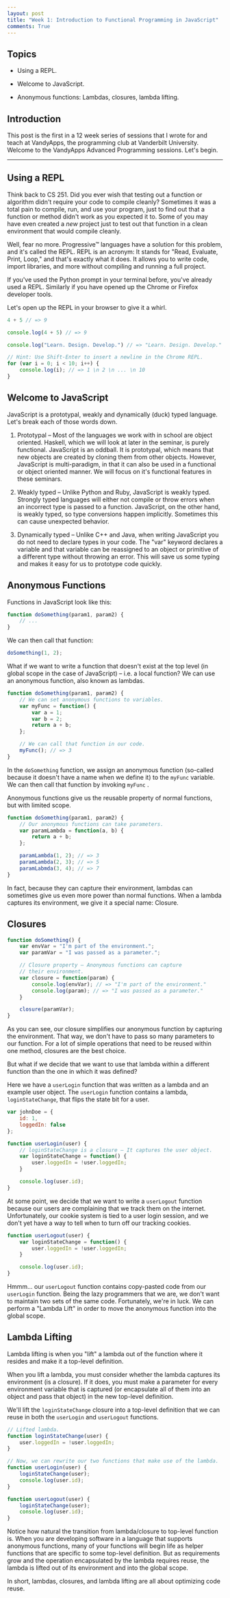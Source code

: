 ```yaml
---
layout: post
title: "Week 1: Introduction to Functional Programming in JavaScript"
comments: True
---
```


## Topics

- Using a REPL.

- Welcome to JavaScript.

- Anonymous functions: Lambdas, closures, lambda lifting.

## Introduction

This post is the first in a 12 week series of sessions that I wrote for and
teach at VandyApps, the programming club at Vanderbilt University. Welcome to
the VandyApps Advanced Programming sessions. Let's begin.

------------------------------------

## Using a REPL

Think back to CS 251. Did you ever wish that testing out a function or
algorithm didn't require your code to compile cleanly? Sometimes it was
a total pain to compile, run, and use your program, just to find out that
a function or method didn't work as you expected it to. Some of you may have
even created a _new_ project just to test out that function in a clean
environment that would compile cleanly.

Well, fear no more. Progressive™ languages have a solution for this problem, and
it's called the REPL. REPL is an acronym: It stands for "Read, Evaluate,
Print, Loop," and that's exactly what it does. It allows you to write code,
import libraries, and more without compiling and running a full project.

If you've used the Python prompt in your terminal before, you've
already used a REPL. Similarly if you have opened up the Chrome or Firefox
developer tools.

Let's open up the REPL in your browser to give it a whirl.

```javascript
4 + 5 // => 9

console.log(4 + 5) // => 9

console.log("Learn. Design. Develop.") // => "Learn. Design. Develop."

// Hint: Use Shift-Enter to insert a newline in the Chrome REPL.
for (var i = 0; i < 10; i++) {
    console.log(i); // => 1 \n 2 \n ... \n 10
}

```

## Welcome to JavaScript

JavaScript is a prototypal, weakly and dynamically (duck) typed language.
Let's break each of those words down.

1. Prototypal – Most of the languages we work with in school are object
   oriented. Haskell, which we will look at later in the seminar, is purely
   functional. JavaScript is an oddball. It is prototypal, which means that
   new objects are created by cloning them from other objects. However,
   JavaScript is multi-paradigm, in that it can also be used in a functional
   or object oriented manner. We will focus on it's functional features in
   these seminars.

2. Weakly typed – Unlike Python and Ruby, JavaScript is weakly typed.
   Strongly typed languages will either not compile or throw errors when
   an incorrect type is passed to a function. JavaScript, on the other hand,
   is weakly typed, so type conversions happen implicitly. Sometimes this
   can cause unexpected behavior.

3. Dynamically typed – Unlike C++ and Java, when writing JavaScript you do
   not need to declare types in your code. The "var" keyword declares
   a variable and that variable can be reassigned to an object or primitive of
   a different type without throwing an error. This will save us some typing
   and makes it easy for us to prototype code quickly.

## Anonymous Functions

Functions in JavaScript look like this:

```javascript
function doSomething(param1, param2) {
    // ...
}
```

We can then call that function:

```javascript
doSomething(1, 2);
```

What if we want to write a function that doesn't exist at the top level (in
global scope in the case of JavaScript) – i.e. a local function? We can use
an anonymous function, also known as lambdas.

```javascript
function doSomething(param1, param2) {
    // We can set anonymous functions to variables.
    var myFunc = function() {
        var a = 1;
        var b = 2;
        return a + b;
    };

    // We can call that function in our code.
    myFunc(); // => 3
}
```

In the `doSomething` function, we assign an anonymous function (so-called
because it doesn't have a name when we define it) to the `myFunc` variable.
We can then call that function by invoking `myFunc` .

Anonymous functions give us the reusable property of normal functions, but
with limited scope.

```javascript
function doSomething(param1, param2) {
    // Our anonymous functions can take parameters.
    var paramLambda = function(a, b) {
        return a + b;
    };

    paramLambda(1, 2); // => 3
    paramLambda(2, 3); // => 5
    paramLabmda(3, 4); // => 7
}
```

In fact, because they can capture their environment, lambdas can sometimes give
us even more power than normal functions. When a lambda captures its
environment, we give it a special name: Closure.

## Closures

```javascript
function doSomething() {
    var envVar = "I'm part of the environment.";
    var paramVar = "I was passed as a parameter.";

    // Closure property – Anonymous functions can capture 
    // their environment.
    var closure = function(param) {
        console.log(envVar); // => "I'm part of the environment."
        console.log(param); // => "I was passed as a parameter."
    }

    closure(paramVar);
}
```

As you can see, our closure simplifies our anonymous function by capturing the
environment. That way, we don't have to pass so many parameters to our
function. For a lot of simple operations that need to be reused within one
method, closures are the best choice.

But what if we decide that we want to use that lambda within a different
function than the one in which it was defined? 

Here we have a `userLogin` function that was written as a lambda and an
example user object. The `userLogin` function contains a lambda,
`loginStateChange`, that flips the state bit for a user. 

```javascript
var johnDoe = {
    id: 1,
    loggedIn: false
};

function userLogin(user) { 
    // loginStateChange is a closure – It captures the user object.
    var loginStateChange = function() {
        user.loggedIn = !user.loggedIn;
    }

    console.log(user.id);
}
```

At some point, we decide that we want to write a `userLogout` function
because our users are complaining that we track them on the internet.
Unfortunately, our cookie system is tied to a user login session, and we
don't yet have a way to tell when to turn off our tracking cookies.

```javascript
function userLogout(user) {
    var loginStateChange = function() {
        user.loggedIn = !user.loggedIn;
    }

    console.log(user.id);
}
```

Hmmm... our `userLogout` function contains copy-pasted code from our
`userLogin` function. Being the lazy programmers that we are, we don't want
to maintain two sets of the same code. Fortunately, we're in luck. We can
perform a "Lambda Lift" in order to move the anonymous function into the
global scope.

## Lambda Lifting

Lambda lifting is when you "lift" a lambda out of the function where it
resides and make it a top-level definition.

When you lift a lambda, you must consider whether the lambda captures
its environment (is a closure). If it does, you must make a parameter for
every environment variable that is captured (or encapsulate all of them
into an object and pass that object) in the new top-level definition.

We'll lift the `loginStateChange` closure into a top-level definition that
we can reuse in both the `userLogin` and `userLogout` functions.

```javascript
// Lifted lambda.
function loginStateChange(user) {
    user.loggedIn = !user.loggedIn;
}

// Now, we can rewrite our two functions that make use of the lambda.
function userLogin(user) {
    loginStateChange(user);
    console.log(user.id);
}

function userLogout(user) {
    loginStateChange(user);
    console.log(user.id);
}
```

Notice how natural the transition from lambda/closure to top-level function
is. When you are developing software in a language that supports
anonymous functions, many of your functions will begin life as helper
functions that are specific to some top-level definition. But as
requirements grow and the operation encapsulated by the lambda requires reuse,
the lambda is lifted out of its environment and into the global scope.

In short, lambdas, closures, and lambda lifting are all about optimizing code
reuse.
